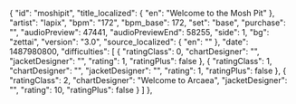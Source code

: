 {
      "id": "moshipit",
      "title_localized": {
        "en": "Welcome to the Mosh Pit"
      },
      "artist": "lapix",
      "bpm": "172",
      "bpm_base": 172,
      "set": "base",
      "purchase": "",
      "audioPreview": 47441,
      "audioPreviewEnd": 58255,
      "side": 1,
      "bg": "zettai",
      "version": "3.0",
      "source_localized": {
        "en": ""
      },
      "date": 1487980800,
      "difficulties": [
        {
          "ratingClass": 0,
          "chartDesigner": "",
          "jacketDesigner": "",
          "rating": 1,
          "ratingPlus": false
        },
        {
          "ratingClass": 1,
          "chartDesigner": "",
          "jacketDesigner": "",
          "rating": 1,
          "ratingPlus": false
        },
        {
          "ratingClass": 2,
          "chartDesigner": "Welcome to Arcaea",
          "jacketDesigner": "",
          "rating": 10,
          "ratingPlus": false
        }
      ]
    },